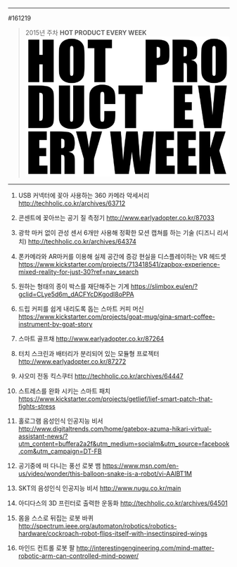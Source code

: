 
---  
#161219  
> 2015년 주차 **HOT PRODUCT EVERY WEEK**  
> ![pic](../image/MAIN.png)  

---  

1.  USB 커넥터에 꽂아 사용하는 360 카메라 악세서리
http://techholic.co.kr/archives/63712

2.  콘센트에 꽂아쓰는 공기 질 측정기
http://www.earlyadopter.co.kr/87033

3.  광학 마커 없이 관성 센서 6개만 사용해 정확한 모션 캡쳐를 하는 기술 (디즈니 리서치)
http://techholic.co.kr/archives/64374

4.  폰카메라와 AR마커를 이용해 실제 공간에 증강 현실을 디스플레이하는 VR 헤드셋
https://www.kickstarter.com/projects/713418541/zapbox-experience-mixed-reality-for-just-30?ref=nav_search

5.  원하는 형태의 종이 박스를 재단해주는 기계
https://slimbox.eu/en/?gclid=CLye5d6m_dACFYcDKgodl8oPPA

6.  드립 커피를 쉽게 내리도록 돕는 스마트 커피 머신
https://www.kickstarter.com/projects/goat-mug/gina-smart-coffee-instrument-by-goat-story

7.  스마트 골프채
http://www.earlyadopter.co.kr/87264

8.  터치 스크린과 배터리가 분리되어 있는 모듈형 프로젝터
http://www.earlyadopter.co.kr/87272

9.  샤오미 전동 킥스쿠터
http://techholic.co.kr/archives/64447

10.  스트레스를 완화 시키는 스마트 패치
https://www.kickstarter.com/projects/getlief/lief-smart-patch-that-fights-stress

11.  홀로그램 음성인식 인공지능 비서
http://www.digitaltrends.com/home/gatebox-azuma-hikari-virtual-assistant-news/?utm_content=buffera2a2f&utm_medium=socialm&utm_source=facebook.com&utm_campaign=DT-FB

12.  공기중에 떠 다니는 풍선 로봇 뱀
https://www.msn.com/en-us/video/wonder/this-balloon-snake-is-a-robot/vi-AAlBT1M

13.  SKT의 음성인식 인공지능 비서
http://www.nugu.co.kr/main

14.  아디다스의 3D 프린터로 출력한 운동화
http://techholic.co.kr/archives/64501

15.  몸을 스스로 뒤집는 로봇 바퀴
http://spectrum.ieee.org/automaton/robotics/robotics-hardware/cockroach-robot-flips-itself-with-insectinspired-wings

16.  마인드 컨트롤 로봇 팔
http://interestingengineering.com/mind-matter-robotic-arm-can-controlled-mind-power/
